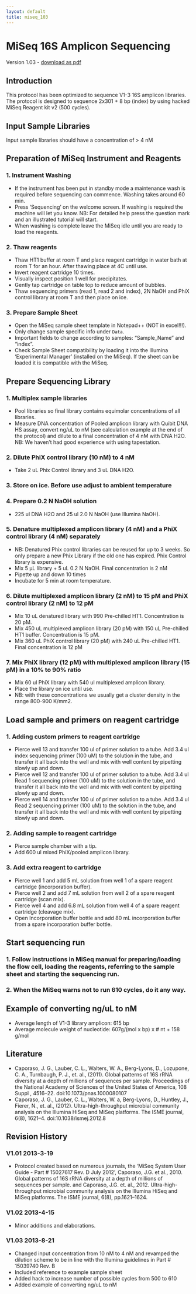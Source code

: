 ```yaml
---
layout: default
title: miseq_103
---
```

# MiSeq 16S Amplicon Sequencing
Version 1.03 - [download as pdf](link)

## Introduction
This protocol has been optimized to sequence V1-3 16S amplicon libraries. The protocol is designed to sequence 2x301 + 8 bp (index) by using hacked MiSeq Reagent kit v2 (500 cycles).

## Input Sample Libraries
Input sample libraries should have a concentration of > 4 nM

## Preparation of MiSeq Instrument and Reagents

### 1. Instrument Washing
* If the instrument has been put in standby mode a maintenance wash is required before  sequencing can commence. Washing takes around 60 min.
* Press ‘Sequencing’ on the welcome screen. If washing is required the machine will let you know. NB: For detailed help press the question mark and an illustrated tutorial will start.
* When washing is complete leave the MiSeq idle until you are ready to load the reagents.

### 2. Thaw reagents
* Thaw HT1 buffer at room T and place reagent cartridge in water bath at room T for an hour. After thawing place at 4C until use.
* Invert reagent cartridge 10 times.
* Visually inspect position 1 well for precipitates.
* Gently tap cartridge on table top to reduce amount of bubbles.
* Thaw sequencing primers (read 1, read 2 and index), 2N NaOH and PhiX control library at room T and then place on ice.

### 3. Prepare Sample Sheet
* Open the MiSeq sample sheet template in Notepad++ (NOT in excel!!!).
* Only change sample specific info under `Data`.
* Important fields to change according to samples: “Sample_Name” and “index”.
* Check Sample Sheet compatibility by loading it into the Illumina ‘Experimental Manager’ (installed on the MiSeq). If the sheet can be loaded it is compatible with the MiSeq.

## Prepare Sequencing Library
### 1. Multiplex sample libraries 
* Pool libraries so final library contains equimolar concentrations of all libraries.
* Measure DNA concentration of Pooled amplicon library with Quibit DNA HS assay, convert ng/uL to nM (see calculation example at the end of the protocol) and dilute to a final concentration of 4 nM with DNA H2O. NB: We haven’t had good experience with using tapestation.

### 2. Dilute PhiX control library (10 nM) to 4 nM
* Take 2 uL Phix Control library and 3 uL DNA H2O.

### 3. Store on ice. Before use adjust to ambient temperature

### 4. Prepare 0.2 N NaOH solution
* 225 ul DNA H2O and 25 ul 2.0 N NaOH (use Illumina NaOH).

### 5. Denature multiplexed amplicon library (4 nM) and a PhiX control library (4 nM) separately 
* NB: Denatured Phix control libraries can be reused for up to 3 weeks. So only prepare a new Phix Library if the old one has expired. Phix Control library is expensive.
* Mix 5 μL library + 5 uL 0.2 N NaOH. Final concentration is 2 nM
* Pipette up and down 10 times
* Incubate for 5 min at room temperature.

### 6. Dilute multiplexed amplicon library (2 nM) to 15 pM and PhiX control library (2 nM) to 12 pM
* Mix 10 uL denatured library with 990 Pre-chilled HT1. Concentration is 20 pM.
* Mix 450 uL multiplexed amplicon library (20 pM) with 150 uL Pre-chilled HT1 buffer. Concentration is 15 pM.
* Mix 360 uL PhiX control library (20 pM) with 240 uL Pre-chilled HT1. Final concentration is 12 pM

### 7. Mix PhiX library (12 pM) with multiplexed amplicon library (15 pM) in a 10% to 90% ratio
* Mix 60 ul PhiX library with 540 ul multiplexed amplicon library.
* Place the library on ice until use.
* NB: with these concentrations we usually get a cluster density in the range 800-900 K/mm2.

## Load sample and primers on reagent cartridge
### 1. Adding custom primers to reagent cartridge
* Pierce well 13 and transfer 100 ul of primer solution to a tube. Add 3.4 ul index sequencing primer (100 uM) to the solution in the tube, and transfer it all back into the well and mix with well content by pipetting slowly up and down.
* Pierce well 12 and transfer 100 ul of primer solution to a tube. Add 3.4 ul Read 1 sequencing primer (100 uM) to the solution in the tube, and transfer it all back into the well and mix with well content by pipetting slowly up and down.
* Pierce well 14 and transfer 100 ul of primer solution to a tube. Add 3.4 ul Read 2 sequencing primer (100 uM) to the solution in the tube, and transfer it all back into the well and mix with well content by pipetting slowly up and down.

### 2. Adding sample to reagent cartridge
* Pierce sample chamber with a tip.
* Add 600 ul mixed PhiX/pooled amplicon library.

### 3. Add extra reagent to cartridge
* Pierce well 1 and add 5 mL solution from well 1 of a spare reagent cartridge (incorporation buffer).
* Pierce well 2 and add 7 mL solution from well 2 of a spare reagent cartridge (scan mix).
* Pierce well 4 and add 6.8 mL solution from well 4 of a spare reagent cartridge (cleavage mix).
* Open Incorporation buffer bottle and add 80 mL incorporation buffer from a spare incorporation buffer bottle.

## Start sequencing run
### 1. Follow instructions in MiSeq manual for preparing/loading the flow cell, loading the reagents, referring to the sample sheet and starting the sequencing run.
### 2. When the MiSeq warns not to run 610 cycles, do it any way.

## Example of converting ng/uL to nM
* Average length of V1-3 library amplicon: 615 bp
* Average molecule weight of nucleotide: 607g/(mol x bp) x # nt + 158 g/mol


## Literature
* Caporaso, J. G., Lauber, C. L., Walters, W. A., Berg-Lyons, D., Lozupone, C. A., Turnbaugh, P. J., et. al., (2011). Global patterns of 16S rRNA diversity at a depth of millions of sequences per sample. Proceedings of the National Academy of Sciences of the United States of America, 108 Suppl , 4516–22. doi:10.1073/pnas.1000080107
* Caporaso, J. G., Lauber, C. L., Walters, W. a, Berg-Lyons, D., Huntley, J., Fierer, N., et. al., (2012). Ultra-high-throughput microbial community analysis on the Illumina HiSeq and MiSeq platforms. The ISME journal, 6(8), 1621–4. doi:10.1038/ismej.2012.8

## Revision History
### V1.01 2013-3-19
* Protocol created based on numerous journals, the ‘MiSeq System User Guide - Part # 15027617 Rev. D July 2012’, Caporaso, J.G. et al., 2010. Global patterns of 16S rRNA diversity at a depth of millions of sequences per sample. and Caporaso, J.G. et. al., 2012. Ultra-high-throughput microbial community analysis on the Illumina HiSeq and MiSeq platforms. The ISME journal, 6(8), pp.1621–1624.

### V1.02 2013-4-15
* Minor additions and elaborations.

### V1.03 2013-8-21
* Changed input concentration from 10 nM to 4 nM and revamped the dilution scheme to be in line with the Illumina guidelines in Part # 15039740 Rev. B
* Included reference to example sample sheet
* Added hack to increase number of possible cycles from 500 to 610
* Added example of converting ng/uL to nM
